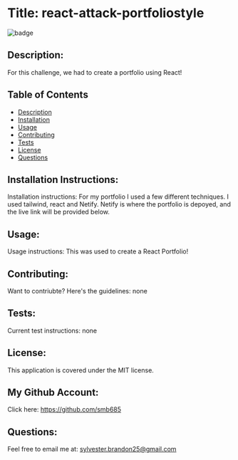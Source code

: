 
# Title: react-attack-portfoliostyle 
![badge](https://img.shields.io/badge/license-MIT-darkred)

## Description:

For this challenge, we had to create a portfolio using React!

## Table of Contents
- [Description](#description)
- [Installation](#installation)
- [Usage](#usage)
- [Contributing](#contributing)
- [Tests](#tests)
- [License](#license)
- [Questions](#questions)

## Installation Instructions:
Installation instructions: For my portfolio I used a few different techniques. I used tailwind, react and Netify. Netify is where the portfolio is depoyed, and the live link will be provided below.

## Usage:
Usage instructions: This was used to create a React Portfolio!

## Contributing:
Want to contriubte? Here's the guidelines: none

## Tests:
Current test instructions: none

## License:
This application is covered under the MIT license. 

## My Github Account:
  Click here: https://github.com/smb685

  ## Questions:
  Feel free to email me at: sylvester.brandon25@gmail.com
